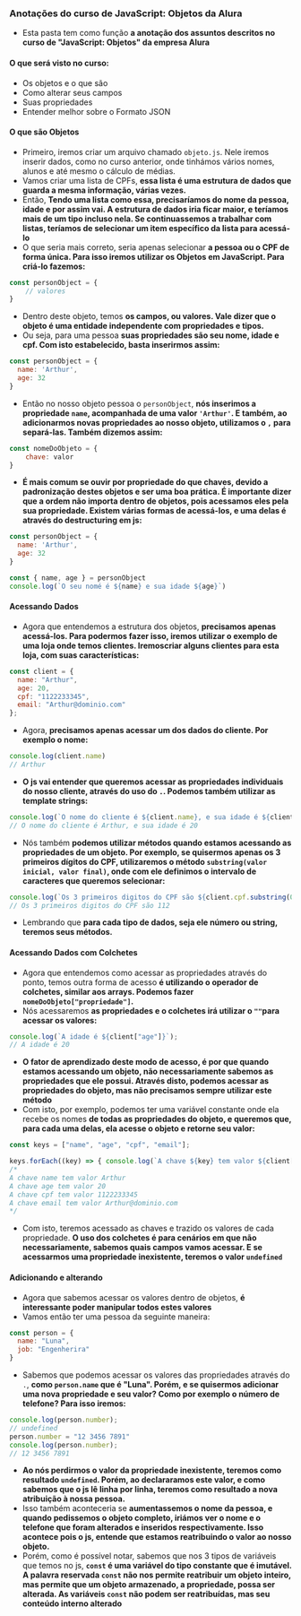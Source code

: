 ### Anotações do curso de JavaScript: Objetos da Alura

- Esta pasta tem como função __a anotação dos assuntos descritos no curso de "JavaScript: Objetos" da empresa Alura__

#### O que será visto no curso:

- Os objetos e o que são
- Como alterar seus campos
- Suas propriedades
- Entender melhor sobre o Formato JSON

#### O que são Objetos

- Primeiro, iremos criar um arquivo chamado `objeto.js`. Nele iremos inserir dados, como no curso anterior, onde tinhámos vários nomes, alunos e até mesmo o cálculo de médias.
- Vamos criar uma lista de CPFs, __essa lista é uma estrutura de dados que guarda a mesma informação, várias vezes.__
- Então, __Tendo uma lista como essa, precisaríamos do nome da pessoa, idade e por assim vai. A estrutura de dados iria ficar maior, e teríamos mais de um tipo incluso nela. Se continuassemos a trabalhar com listas, teríamos de selecionar um item específico da lista para acessá-lo__
- O que seria mais correto, seria apenas selecionar __a pessoa ou o CPF de forma única. Para isso iremos utilizar os Objetos em JavaScript. Para criá-lo fazemos:__

```javascript
const personObject = {
    // valores
}
```

- Dentro deste objeto, temos __os campos, ou valores. Vale dizer que o objeto é uma entidade independente com propriedades e tipos.__
- Ou seja, para uma pessoa __suas propriedades são seu nome, idade e cpf. Com isto estabelecido, basta inserirmos assim:__


```javascript
const personObject = {
  name: 'Arthur',
  age: 32
}
```

- Então no nosso objeto pessoa o `personObject`, __nós inserimos a propriedade `name`, acompanhada de uma valor `'Arthur'`. E também, ao adicionarmos novas propriedades ao nosso objeto, utilizamos o `,` para separá-las. Também dizemos assim:__

```javascript
const nomeDoObjeto = {
    chave: valor
}
```

- __É mais comum se ouvir por propriedade do que chaves, devido a padronização destes objetos e ser uma boa prática. É importante dizer que a ordem não importa dentro de objetos, pois acessamos eles pela sua propriedade. Existem várias formas de acessá-los, e uma delas é através do destructuring em js:__

```javascript
const personObject = {
  name: 'Arthur',
  age: 32
}

const { name, age } = personObject
console.log(`O seu nomé é ${name} e sua idade ${age}`)
```

#### Acessando Dados

- Agora que entendemos a estrutura dos objetos, __precisamos apenas acessá-los. Para podermos fazer isso, iremos utilizar o exemplo de uma loja onde temos clientes. Iremoscriar alguns clientes para esta loja, com suas características:__

```javascript
const client = {
  name: "Arthur",
  age: 20,
  cpf: "1122233345",
  email: "Arthur@dominio.com"
};
```

- Agora, __precisamos apenas acessar um dos dados do cliente. Por exemplo o nome:__

```javascript
console.log(client.name)
// Arthur
```

- __O js vai entender que queremos acessar as propriedades individuais do nosso cliente, através do uso do `.`. Podemos também utilizar as template strings:__

```javascript
console.log(`O nome do cliente é ${client.name}, e sua idade é ${client.age}`);
// O nome do cliente é Arthur, e sua idade é 20
```

- Nós também __podemos utilizar métodos quando estamos acessando as propriedades de um objeto. Por exemplo, se quisermos apenas os 3 primeiros dígitos do CPF, utilizaremos o método `substring(valor inicial, valor final)`, onde com ele definimos o intervalo de caracteres que queremos selecionar:__

```javascript
console.log(`Os 3 primeiros digitos do CPF são ${client.cpf.substring(0, 3)}`);
// Os 3 primeiros digitos do CPF são 112
```

- Lembrando que __para cada tipo de dados, seja ele número ou string, teremos seus métodos.__

#### Acessando Dados com Colchetes

- Agora que entendemos como acessar as propriedades através do ponto, temos outra forma de acesso __é utilizando o operador de colchetes, similar aos arrays. Podemos fazer `nomeDoObjeto["propriedade"]`.__
- Nós acessaremos __as propriedades e o colchetes irá utilizar o `""`para acessar os valores:__

```javascript
console.log(`A idade é ${client["age"]}`);
// A idade é 20
```

- __O fator de aprendizado deste modo de acesso, é por que quando estamos acessando um objeto, não necessariamente sabemos as propriedades que ele possui. Através disto, podemos acessar as propriedades do objeto, mas não precisamos sempre utilizar este método__
- Com isto, por exemplo, podemos ter uma variável constante onde ela recebe os nomes __de todas as propriedades do objeto, e queremos que, para cada uma delas, ela acesse o objeto e retorne seu valor:__

```javascript
const keys = ["name", "age", "cpf", "email"];

keys.forEach((key) => { console.log(`A chave ${key} tem valor ${client[key]}`) });
/*
A chave name tem valor Arthur
A chave age tem valor 20
A chave cpf tem valor 1122233345
A chave email tem valor Arthur@dominio.com
*/
```

- Com isto, teremos acessado as chaves e trazido os valores de cada propriedade. __O uso dos colchetes é para cenários em que não necessariamente, sabemos quais campos vamos acessar. E se acessarmos uma propriedade inexistente, teremos o valor `undefined`__

#### Adicionando e alterando

- Agora que sabemos acessar os valores dentro de objetos, __é interessante poder manipular todos estes valores__
- Vamos então ter uma pessoa da seguinte maneira:

```javascript
const person = {
  name: "Luna",
  job: "Engenherira"
}
```

- Sabemos que podemos acessar os valores das propriedades através do `.`, __como `person.name` que é "Luna". Porém, e se quisermos adicionar uma nova propriedade e seu valor? Como por exemplo o número de telefone? Para isso iremos:__

```javascript
console.log(person.number);
// undefined
person.number = "12 3456 7891"
console.log(person.number);
// 12 3456 7891
```

- __Ao nós perdirmos o valor da propriedade inexistente, teremos como resultado `undefined`. Porém, ao declararamos este valor, e como sabemos que o js lê linha por linha, teremos como resultado a nova atribuição à nossa pessoa.__
- Isso também aconteceria se __aumentassemos o nome da pessoa, e quando pedissemos o objeto completo, iriámos ver o nome e o telefone que foram alterados e inseridos respectivamente. Isso acontece pois o js, entende que estamos reatribuindo o valor ao nosso objeto.__
- Porém, como é possível notar, sabemos que nos 3 tipos de variáveis que temos no js, __`const` é uma variável do tipo constante que é imutável. A palavra reservada `const` não nos permite reatribuir um objeto inteiro, mas permite que um objeto armazenado, a propriedade, possa ser alterada. As variáveis `const` não podem ser reatribuídas, mas seu conteúdo interno alterado__
